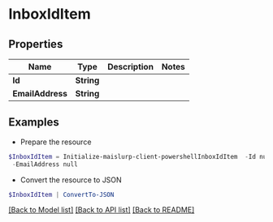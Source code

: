 # InboxIdItem
## Properties

Name | Type | Description | Notes
------------ | ------------- | ------------- | -------------
**Id** | **String** |  | 
**EmailAddress** | **String** |  | 

## Examples

- Prepare the resource
```powershell
$InboxIdItem = Initialize-maislurp-client-powershellInboxIdItem  -Id null `
 -EmailAddress null
```

- Convert the resource to JSON
```powershell
$InboxIdItem | ConvertTo-JSON
```

[[Back to Model list]](../README#documentation-for-models) [[Back to API list]](../README#documentation-for-api-endpoints) [[Back to README]](../README)

